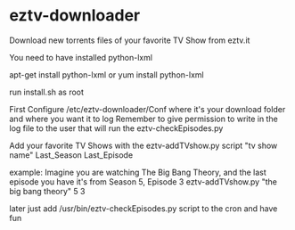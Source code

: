 eztv-downloader
===============

Download new torrents files of your favorite TV Show from eztv.it

You need to have installed python-lxml

apt-get install python-lxml or yum install python-lxml

run install.sh as root

First Configure /etc/eztv-downloader/Conf where it's your download folder and where you want it to log
Remember to give permission to write in the log file to the user that will run the eztv-checkEpisodes.py

Add your favorite TV Shows with the eztv-addTVshow.py script "tv show name" Last_Season Last_Episode

example: Imagine you are watching The Big Bang Theory, and the last episode you have it's from Season 5, Episode 3
eztv-addTVshow.py "the big bang theory" 5 3

later just add /usr/bin/eztv-checkEpisodes.py script to the cron and have fun


